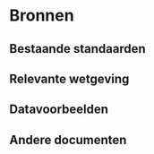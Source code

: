 # Bronnen

## Bestaande standaarden

## Relevante wetgeving

## Datavoorbeelden

## Andere documenten
